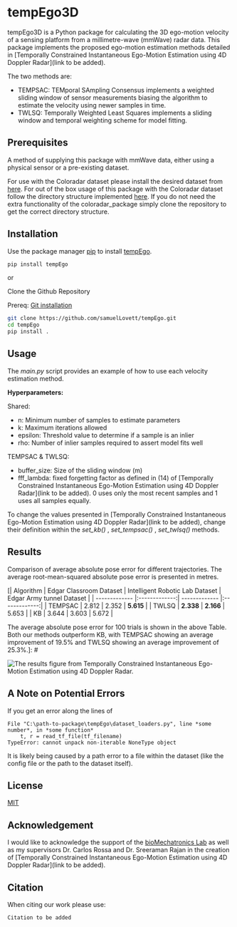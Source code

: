 # tempEgo3D

tempEgo3D is a Python package for calculating the 3D ego-motion velocity of a sensing platform from a millimetre-wave (mmWave) radar data. This package implements the proposed ego-motion estimation methods detailed in [Temporally Constrained Instantaneous Ego-Motion Estimation using 4D Doppler Radar](link to be added).


The two methods are:
* TEMPSAC: TEMporal SAmpling Consensus implements a weighted sliding window of sensor measurements biasing the algorithm to estimate the velocity using newer samples in time.
* TWLSQ: Temporally Weighted Least Squares implements a sliding window and temporal weighting scheme for model fitting.



## Prerequisites
A method of supplying this package with mmWave data, either using a physical sensor or a pre-existing dataset. 

For use with the Coloradar dataset please install the desired dataset from [here](https://arpg.github.io/coloradar/). For out of the box usage of this package with the Coloradar dataset follow the directory structure implemented [here](https://github.com/azinke/coloradar.git). If you do not need the extra functionality of the coloradar_package simply clone the repository to get the correct directory structure. 


## Installation

Use the package manager [pip](https://pip.pypa.io/en/stable/) to install [tempEgo](https://pypi.org/project/tempEgo/).

```bash
pip install tempEgo
```
or

Clone the Github Repository

Prereq: [Git installation](https://github.com/git-guides/install-git)
```bash
git clone https://github.com/samuelLovett/tempEgo.git
cd tempEgo
pip install .
```



## Usage

The _main.py_ script provides an example of how to use each velocity estimation method.

**Hyperparameters:**

Shared:
* n: Minimum number of samples to estimate parameters
* k: Maximum iterations allowed
* epsilon: Threshold value to determine if a sample is an inlier
* rho: Number of inlier samples required to assert model fits well

TEMPSAC & TWLSQ:
* buffer_size: Size of the sliding window (m)
* fff_lambda: fixed forgetting factor as defined in (14) of [Temporally Constrained Instantaneous Ego-Motion Estimation using 4D Doppler Radar](link to be added). 0 uses only the most recent samples and 1 uses all samples equally.

To change the values presented in [Temporally Constrained Instantaneous Ego-Motion Estimation using 4D Doppler Radar](link to be added), change their definition within the _set_kb()_ , _set_tempsac()_ , _set_twlsq()_ methods.

## Results

Comparison of average absolute pose error for different trajectories. The average root-mean-squared absolute pose error is presented in metres.

[| Algorithm  | Edgar Classroom Dataset | Intelligent Robotic Lab Dataset  | Edgar Army tunnel Dataset |
| ------------- |:-------------:| ------------- |:-------------:|
| TEMPSAC      | 2.812     | 2.352      | **5.615**     |
| TWLSQ      | **2.338**     | **2.166**      | 5.653     |
| KB      | 3.644     | 3.603      | 5.672     |

The average absolute pose error for 100 trials is shown in the above Table. Both our methods outperform KB, with TEMPSAC showing an average improvement of 19.5% and TWLSQ showing an average improvement of 25.3%.]: #



![The results figure from Temporally Constrained Instantaneous Ego-Motion Estimation using 4D Doppler Radar.](/results_figure.png)

[A comparison of the results generated by TEMPSAC (blue), TWLSQ (green), and KB (red) over EC (left), IRL (centre), and EA (right) datasets. The top panel shows the _xy_ trajectories, the middle panel shows the absolute pose error over time, and the bottom panel shows the average absolute pose error for the 100 trials. TEMPSAC and TWLSQ outperform KB.]:#


## A Note on Potential Errors

If you get an error along the lines of 
```
File "C:\path-to-package\tempEgo\dataset_loaders.py", line *some number*, in *some function*
    t, r = read_tf_file(tf_filename)
TypeError: cannot unpack non-iterable NoneType object
```
It is likely being caused by a path error to a file within the dataset (like the config file or the path to the dataset itself). 

## License

[MIT](https://choosealicense.com/licenses/mit/)

## Acknowledgement
I would like to acknowledge the support of the [bioMechatronics Lab](https://biomechatronics.ca/) as well as my supervisors Dr. Carlos Rossa and Dr. Sreeraman Rajan in the creation of [Temporally Constrained Instantaneous Ego-Motion Estimation using 4D Doppler Radar](link to be added).
 

## Citation
When citing our work please use:

```
Citation to be added
```
